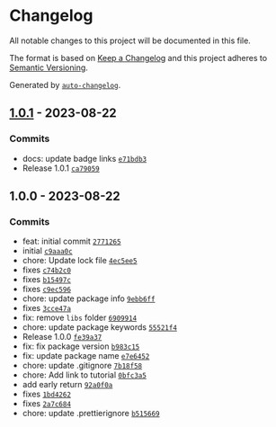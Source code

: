 # Changelog

All notable changes to this project will be documented in this file.

The format is based on [Keep a Changelog](https://keepachangelog.com/en/1.0.0/)
and this project adheres to [Semantic Versioning](https://semver.org/spec/v2.0.0.html).

Generated by [`auto-changelog`](https://github.com/CookPete/auto-changelog).

## [1.0.1](https://github.com/stack-market-labs/gatsby-source-bigcommerce/compare/1.0.0...1.0.1) - 2023-08-22

### Commits

- docs: update badge links [`e71bdb3`](https://github.com/stack-market-labs/gatsby-source-bigcommerce/commit/e71bdb39bc57a3db461b2a96c17ecc0e4795baa0)
- Release 1.0.1 [`ca79059`](https://github.com/stack-market-labs/gatsby-source-bigcommerce/commit/ca790596a790516c395da88b51817abec518f991)

## 1.0.0 - 2023-08-22

### Commits

- feat: initial commit [`2771265`](https://github.com/stack-market-labs/gatsby-source-bigcommerce/commit/27712659361ec903a67ccd8855ef171f3d8face4)
- initial [`c9aaa0c`](https://github.com/stack-market-labs/gatsby-source-bigcommerce/commit/c9aaa0c1698fdd0c4f2e63666b0134f6c56dd8c4)
- chore: Update lock file [`4ec5ee5`](https://github.com/stack-market-labs/gatsby-source-bigcommerce/commit/4ec5ee5a64f5baf97325de9cc54440738177dd34)
- fixes [`c74b2c0`](https://github.com/stack-market-labs/gatsby-source-bigcommerce/commit/c74b2c091c3f7561beb9a8fd30e4220fc976377a)
- fixes [`b15497c`](https://github.com/stack-market-labs/gatsby-source-bigcommerce/commit/b15497c467d8ff5aec7836eee9092c46d12a6392)
- fixes [`c9ec596`](https://github.com/stack-market-labs/gatsby-source-bigcommerce/commit/c9ec596ae99347f3222ab07f49235cab25ed7a3a)
- chore: update package info [`9ebb6ff`](https://github.com/stack-market-labs/gatsby-source-bigcommerce/commit/9ebb6ff3980da8bafd03987c087bbb2bd28fc7a6)
- fixes [`3cce47a`](https://github.com/stack-market-labs/gatsby-source-bigcommerce/commit/3cce47a785845c8ed731c2484539b880acb80136)
- fix: remove `libs` folder [`6909914`](https://github.com/stack-market-labs/gatsby-source-bigcommerce/commit/6909914d0488bd386e7ded669873481535695856)
- chore: update package keywords [`55521f4`](https://github.com/stack-market-labs/gatsby-source-bigcommerce/commit/55521f408449c7002734239237771f405fe577a7)
- Release 1.0.0 [`fe39a37`](https://github.com/stack-market-labs/gatsby-source-bigcommerce/commit/fe39a3788f42b229f919aeeffd903ff7c6412804)
- fix: fix package version [`b983c15`](https://github.com/stack-market-labs/gatsby-source-bigcommerce/commit/b983c15537931b5ff803fac97797e9ab1df87faf)
- fix: update package name [`e7e6452`](https://github.com/stack-market-labs/gatsby-source-bigcommerce/commit/e7e6452de4ac180b990ababbe6d2ef39711b8ae5)
- chore: update .gitignore [`7b18f58`](https://github.com/stack-market-labs/gatsby-source-bigcommerce/commit/7b18f589c60139ab6a2d00f62a54e64cf99601d1)
- chore: Add link to tutorial [`0bfc3a5`](https://github.com/stack-market-labs/gatsby-source-bigcommerce/commit/0bfc3a530d2307fe70b82bdb4d18fbc24a8d700b)
- add early return [`92a0f0a`](https://github.com/stack-market-labs/gatsby-source-bigcommerce/commit/92a0f0a2c549bbc4466a3f35ea0b494a02bc5ab2)
- fixes [`1bd4262`](https://github.com/stack-market-labs/gatsby-source-bigcommerce/commit/1bd4262a7a883b30c33a85f65951ec0feb657aab)
- fixes [`2a7c684`](https://github.com/stack-market-labs/gatsby-source-bigcommerce/commit/2a7c6847f618f2be7a373845c6c0bb06d449f198)
- chore: update .prettierignore [`b515669`](https://github.com/stack-market-labs/gatsby-source-bigcommerce/commit/b515669df970b04a291c71855a333aa98c40b859)
